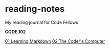 # reading-notes
My reading journal for Code Fellows 

**CODE 102**

[01 Learning Markdown](code-102/01-learning-markdown.md)
[02 The Coder's Computer](code-102/02-the-coder's-computer.md)






